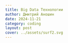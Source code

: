 ```yaml
---
title: Big Data Технологии
author: Дмитрий Аношин
date: 2024-11-21
category: coding
layout: post
cover: ../assets/surf2.svg
---
```


